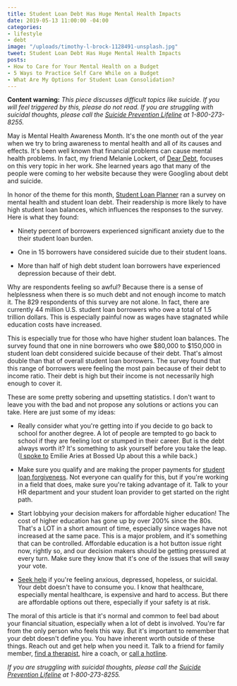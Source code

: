 ```yaml
---
title: Student Loan Debt Has Huge Mental Health Impacts
date: 2019-05-13 11:00:00 -04:00
categories:
- lifestyle
- debt
image: "/uploads/timothy-l-brock-1128491-unsplash.jpg"
tweet: Student Loan Debt Has Huge Mental Health Impacts
posts:
- How to Care for Your Mental Health on a Budget
- 5 Ways to Practice Self Care While on a Budget
- What Are My Options for Student Loan Consolidation?
---
```


**Content warning:** *This piece discusses difficult topics like suicide. If you will feel triggered by this, please do not read. If you are struggling with suicidal thoughts, please call the [Suicide Prevention Lifeline](https://suicidepreventionlifeline.org/) at 1-800-273-8255.*

May is Mental Health Awareness Month. It's the one month out of the year when we try to bring awareness to mental health and all of its causes and effects. It's been well known that financial problems can cause mental health problems. In fact, my friend Melanie Lockert, of [Dear Debt](http://deardebt.com/), focuses on this very topic in her work. She learned years ago that many of the people were coming to her website because they were Googling about debt and suicide.

In honor of the theme for this month, [Student Loan Planner](https://www.studentloanplanner.com/mental-health-awareness-survey/) ran a survey on mental health and student loan debt. Their readership is more likely to have high student loan balances, which influences the responses to the survey. Here is what they found:

* Ninety percent of borrowers experienced significant anxiety due to the their student loan burden.

* One in 15 borrowers have considered suicide due to their student loans.

* More than half of high debt student loan borrowers have experienced depression because of their debt.

Why are respondents feeling so awful? Because there is a sense of helplessness when there is so much debt and not enough income to match it. The 829 respondents of this survey are not alone. In fact, there are currently 44 million U.S. student loan borrowers who owe a total of 1.5 trillion dollars. This is especially painful now as wages have stagnated while education costs have increased. 

This is especially true for those who have higher student loan balances. The survey found that one in nine borrowers who owe $80,000 to $150,000 in student loan debt considered suicide because of their debt. That's almost double than that of overall student loan borrowers. The survey found that this range of borrowers were feeling the most pain because of their debt to income ratio. Their debt is high but their income is not necessarily high enough to cover it. 

These are some pretty sobering and upsetting statistics. I don't want to leave you with the bad and not propose any solutions or actions you can take. Here are just some of my ideas:

* Really consider what you're getting into if you decide to go back to school for another degree. A lot of people are tempted to go back to school if they are feeling lost or stumped in their career. But is the debt always worth it? It's something to ask yourself before you take the leap. ([I spoke to](https://bossedup.org/grad-school-worth-it/) Emilie Aries at Bossed Up about this a while back.)

* Make sure you qualify and are making the proper payments for [student loan forgiveness](https://studentaid.ed.gov/sa/repay-loans/forgiveness-cancellation/public-service). Not everyone can qualify for this, but if you're working in a field that does, make sure you're taking advantage of it. Talk to your HR department and your student loan provider to get started on the right path.

* Start lobbying your decision makers for affordable higher education! The cost of higher education has gone up by over 200% since the 80s. That's a LOT in a short amount of time, especially since wages have not increased at the same pace. This is a major problem, and it's something that can be controlled. Affordable education is a hot button issue right now, rightly so, and our decision makers should be getting pressured at every turn. Make sure they know that it's one of the issues that will sway your vote. 

* [Seek help](https://www.maggiegermano.com/blog/how-to-care-for-your-mental-health-on-a-budget/) if you're feeling anxious, depressed, hopeless, or suicidal. Your debt doesn't have to consume you. I know that healthcare, especially mental healthcare, is expensive and hard to access. But there are affordable options out there, especially if your safety is at risk.

The moral of this article is that it's normal and common to feel bad about your financial situation, especially when a lot of debt is involved. You're far from the only person who feels this way. But it's important to remember that your debt  doesn't define you. You have inherent worth outside of these things. Reach out and get help when you need it. Talk to a friend for family member, [find a therapist](https://www.psychologytoday.com/us/therapists), hire a coach, or [call a hotline](https://suicidepreventionlifeline.org/). 

*If you are struggling with suicidal thoughts, please call the [Suicide Prevention Lifeline](https://suicidepreventionlifeline.org/) at 1-800-273-8255.*